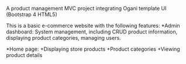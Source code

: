 A product management MVC project integrating Ogani template UI (Bootstrap 4 HTML5)

This is a basic e-commerce website with the following features: 
*Admin dashboard: System management, including CRUD product information, displaying product categories, managing users.

*Home page:
+Displaying store products
+Product categories
+Viewing product details 
